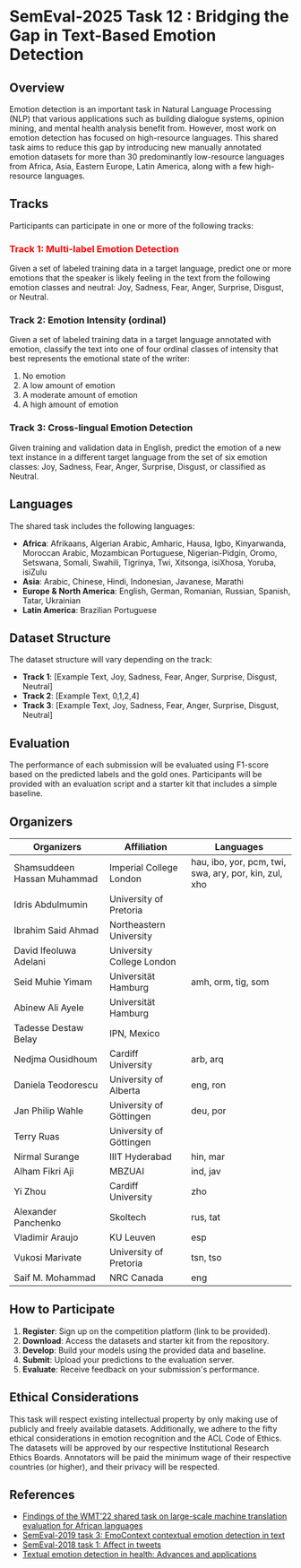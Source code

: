 # SemEval-2025 Task 12 : Bridging the Gap in Text-Based Emotion Detection

## Overview

Emotion detection is an important task in Natural Language Processing (NLP) that various applications such as building dialogue systems, opinion mining, and mental health analysis benefit from. However, most work on emotion detection has focused on high-resource languages. This shared task aims to reduce this gap by introducing new manually annotated emotion datasets for more than 30 predominantly low-resource languages from Africa, Asia, Eastern Europe, Latin America, along with a few high-resource languages.

## Tracks

Participants can participate in one or more of the following tracks:


### <span style="color:red">Track 1: Multi-label Emotion Detection</span>


Given a set of labeled training data in a target language, predict one or more emotions that the speaker is likely feeling in the text from the following emotion classes and neutral: Joy, Sadness, Fear, Anger, Surprise, Disgust, or Neutral.

### Track 2: Emotion Intensity (ordinal)

Given a set of labeled training data in a target language annotated with emotion, classify the text into one of four ordinal classes of intensity that best represents the emotional state of the writer:
1. No emotion
2. A low amount of emotion
3. A moderate amount of emotion
4. A high amount of emotion

### Track 3: Cross-lingual Emotion Detection

Given training and validation data in English, predict the emotion of a new text instance in a different target language from the set of six emotion classes: Joy, Sadness, Fear, Anger, Surprise, Disgust, or classified as Neutral.

## Languages

The shared task includes the following languages:

- **Africa**: Afrikaans, Algerian Arabic, Amharic, Hausa, Igbo, Kinyarwanda, Moroccan Arabic, Mozambican Portuguese, Nigerian-Pidgin, Oromo, Setswana, Somali, Swahili, Tigrinya, Twi, Xitsonga, isiXhosa, Yoruba, isiZulu
- **Asia**: Arabic, Chinese, Hindi, Indonesian, Javanese, Marathi
- **Europe & North America**: English, German, Romanian, Russian, Spanish, Tatar, Ukrainian
- **Latin America**: Brazilian Portuguese


## Dataset Structure

The dataset structure will vary depending on the track:

- **Track 1**: [Example Text, Joy, Sadness, Fear, Anger, Surprise, Disgust, Neutral]
- **Track 2**: [Example Text, 0,1,2,4]
- **Track 3**: [Example Text, Joy, Sadness, Fear, Anger, Surprise, Disgust, Neutral]

## Evaluation

The performance of each submission will be evaluated using F1-score based on the predicted labels and the gold ones. Participants will be provided with an evaluation script and a starter kit that includes a simple baseline.

## Organizers

| Organizers                   | Affiliation                 | Languages                                |
|------------------------------|-----------------------------|------------------------------------------|
| Shamsuddeen Hassan Muhammad  | Imperial College London     | hau, ibo, yor, pcm, twi, swa, ary, por, kin, zul, xho |
| Idris Abdulmumin             | University of Pretoria      |                                          |
| Ibrahim Said Ahmad           | Northeastern University     |                                          |
| David Ifeoluwa Adelani       | University College London   |                                          |
| Seid Muhie Yimam             | Universität Hamburg         | amh, orm, tig, som                       |
| Abinew Ali Ayele             | Universität Hamburg         |                                          |
| Tadesse Destaw Belay         | IPN, Mexico                 |                                          |
| Nedjma Ousidhoum             | Cardiff University          | arb, arq                                 |
| Daniela Teodorescu           | University of Alberta       | eng, ron                                 |
| Jan Philip Wahle             | University of Göttingen     | deu, por                                 |
| Terry Ruas                   | University of Göttingen     |                                          |
| Nirmal Surange               | IIIT Hyderabad              | hin, mar                                 |
| Alham Fikri Aji              | MBZUAI                      | ind, jav                                 |
| Yi Zhou                      | Cardiff University          | zho                                      |
| Alexander Panchenko          | Skoltech                    | rus, tat                                 |
| Vladimir Araujo              | KU Leuven                   | esp                                      |
| Vukosi Marivate              | University of Pretoria      | tsn, tso                                 |
| Saif M. Mohammad             | NRC Canada                  | eng                                      |


## How to Participate

1. **Register**: Sign up on the competition platform (link to be provided).
2. **Download**: Access the datasets and starter kit from the repository.
3. **Develop**: Build your models using the provided data and baseline.
4. **Submit**: Upload your predictions to the evaluation server.
5. **Evaluate**: Receive feedback on your submission's performance.

## Ethical Considerations

This task will respect existing intellectual property by only making use of publicly and freely available datasets. Additionally, we adhere to the fifty ethical considerations in emotion recognition and the ACL Code of Ethics. The datasets will be approved by our respective Institutional Research Ethics Boards. Annotators will be paid the minimum wage of their respective countries (or higher), and their privacy will be respected.

## References

- [Findings of the WMT’22 shared task on large-scale machine translation evaluation for African languages](https://aclanthology.org/2022.wmt-1.72)
- [SemEval-2019 task 3: EmoContext contextual emotion detection in text](https://doi.org/10.18653/v1/S19-2005)
- [SemEval-2018 task 1: Affect in tweets](https://doi.org/10.18653/v1/S18-1001)
- [Textual emotion detection in health: Advances and applications](http://arxiv.org/abs/2109.08256)
